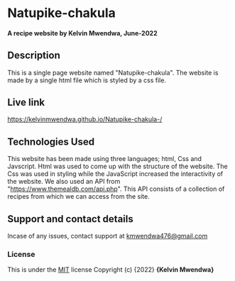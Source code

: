 # Natupike-chakula
#### A recipe website by Kelvin Mwendwa, June-2022
## Description
This is a single page website named "Natupike-chakula". The website is made by a single html file which is styled by a css file. 
## Live link
https://kelvinmwendwa.github.io/Natupike-chakula-/

## Technologies Used
This website has been made using three languages; html, Css and Javscript. Html was used to come up with the structure of the website. The Css was used in styling while the JavaScript increased the interactivity of the website. We also used an API from "https://www.themealdb.com/api.php". This API consists of a collection of recipes from which we can access from the site.
## Support and contact details
Incase of any issues, contact support at kmwendwa476@gmail.com
### License
This is under the [MIT](LICENSE) license
Copyright (c) {2022} **{Kelvin Mwendwa}**
